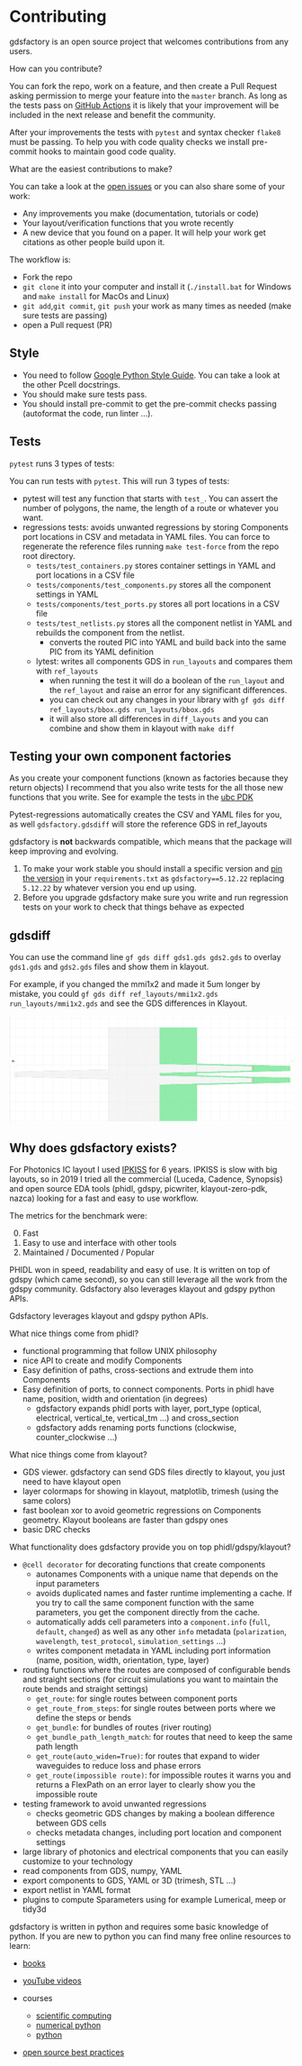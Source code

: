 # Contributing

gdsfactory is an open source project that welcomes contributions from any users.

How can you contribute?

You can fork the repo, work on a feature, and then create a Pull Request asking permission to merge your feature into the `master` branch. As long as the tests pass on [GitHub Actions](https://github.com/gdsfactory/gdsfactory/actions) it is likely that your improvement will be included in the next release and benefit the community.

After your improvements the tests with `pytest` and syntax checker `flake8` must be passing.
To help you with code quality checks we install pre-commit hooks to maintain good code quality.

What are the easiest contributions to make?

You can take a look at the [open issues](https://github.com/gdsfactory/gdsfactory/issues) or you can also share some of your work:

- Any improvements you make (documentation, tutorials or code)
- Your layout/verification functions that you wrote recently
- A new device that you found on a paper. It will help your work get citations as other people build upon it.

The workflow is:

- Fork the repo
- `git clone` it into your computer and install it (`./install.bat` for Windows and `make install` for MacOs and Linux)
- `git add`,`git commit`, `git push` your work as many times as needed (make sure tests are passing)
- open a Pull request (PR)

## Style


- You need to follow [Google Python Style Guide](https://google.github.io/styleguide/pyguide.html). You can take a look at the other Pcell docstrings.
- You should make sure tests pass.
- You should install pre-commit to get the pre-commit checks passing (autoformat the code, run linter ...).


## Tests

`pytest` runs 3 types of tests:

You can run tests with `pytest`. This will run 3 types of tests:

- pytest will test any function that starts with `test_`. You can assert the number of polygons, the name, the length of a route or whatever you want.
- regressions tests: avoids unwanted regressions by storing Components port locations in CSV and metadata in YAML files. You can force to regenerate the reference files running `make test-force` from the repo root directory.
  - `tests/test_containers.py` stores container settings in YAML and port locations in a CSV file
  - `tests/components/test_components.py` stores all the component settings in YAML
  - `tests/components/test_ports.py` stores all port locations in a CSV file
  - `tests/test_netlists.py` stores all the component netlist in YAML and rebuilds the component from the netlist.
    - converts the routed PIC into YAML and build back into the same PIC from its YAML definition
  - lytest: writes all components GDS in `run_layouts` and compares them with `ref_layouts`
    - when running the test it will do a boolean of the `run_layout` and the `ref_layout` and raise an error for any significant differences.
    - you can check out any changes in your library with `gf gds diff ref_layouts/bbox.gds run_layouts/bbox.gds`
    - it will also store all differences in `diff_layouts` and you can combine and show them in klayout with `make diff`

## Testing your own component factories

As you create your component functions (known as factories because they return objects) I recommend that you also write tests for the all those new functions that you write. See for example the tests in the [ubc PDK](https://github.com/gdsfactory/ubc)

Pytest-regressions automatically creates the CSV and YAML files for you, as well `gdsfactory.gdsdiff` will store the reference GDS in ref_layouts

gdsfactory is **not** backwards compatible, which means that the package will keep improving and evolving.

1. To make your work stable you should install a specific version and [pin the version](https://martin-thoma.com/python-requirements/) in your `requirements.txt` as `gdsfactory==5.12.22` replacing `5.12.22` by whatever version you end up using.
2. Before you upgrade gdsfactory make sure you write and run regression tests on your work to check that things behave as expected


## gdsdiff

You can use the command line `gf gds diff gds1.gds gds2.gds` to overlay `gds1.gds` and `gds2.gds` files and show them in klayout.

For example, if you changed the mmi1x2 and made it 5um longer by mistake, you could `gf gds diff ref_layouts/mmi1x2.gds run_layouts/mmi1x2.gds` and see the GDS differences in Klayout.

![](images/git_diff_gds_ex2.png)


## Why does gdsfactory exists?

For Photonics IC layout I used [IPKISS](https://github.com/jtambasco/ipkiss) for 6 years. IPKISS is slow with big layouts, so in 2019 I tried all the commercial (Luceda, Cadence, Synopsis) and open source EDA tools (phidl, gdspy, picwriter, klayout-zero-pdk, nazca) looking for a fast and easy to use workflow.

The metrics for the benchmark were:

0. Fast
1. Easy to use and interface with other tools
2. Maintained / Documented / Popular

PHIDL won in speed, readability and easy of use. It is written on top of gdspy (which came second), so you can still leverage all the work from the gdspy community. Gdsfactory also leverages klayout and gdspy python APIs.

Gdsfactory leverages klayout and gdspy python APIs.

What nice things come from phidl?

- functional programming that follow UNIX philosophy
- nice API to create and modify Components
- Easy definition of paths, cross-sections and extrude them into Components
- Easy definition of ports, to connect components. Ports in phidl have name, position, width and orientation (in degrees)
  - gdsfactory expands phidl ports with layer, port_type (optical, electrical, vertical_te, vertical_tm ...) and cross_section
  - gdsfactory adds renaming ports functions (clockwise, counter_clockwise ...)

What nice things come from klayout?

- GDS viewer. gdsfactory can send GDS files directly to klayout, you just need to have klayout open
- layer colormaps for showing in klayout, matplotlib, trimesh (using the same colors)
- fast boolean xor to avoid geometric regressions on Components geometry. Klayout booleans are faster than gdspy ones
- basic DRC checks

What functionality does gdsfactory provide you on top phidl/gdspy/klayout?

- `@cell decorator` for decorating functions that create components
  - autonames Components with a unique name that depends on the input parameters
  - avoids duplicated names and faster runtime implementing a cache. If you try to call the same component function with the same parameters, you get the component directly from the cache.
  - automatically adds cell parameters into a `component.info` (`full`, `default`, `changed`) as well as any other `info` metadata (`polarization`, `wavelength`, `test_protocol`, `simulation_settings` ...)
  - writes component metadata in YAML including port information (name, position, width, orientation, type, layer)
- routing functions where the routes are composed of configurable bends and straight sections (for circuit simulations you want to maintain the route bends and straight settings)
  - `get_route`: for single routes between component ports
  - `get_route_from_steps`: for single routes between ports where we define the steps or bends
  - `get_bundle`: for bundles of routes (river routing)
  - `get_bundle_path_length_match`: for routes that need to keep the same path length
  - `get_route(auto_widen=True)`: for routes that expand to wider waveguides to reduce loss and phase errors
  - `get_route(impossible route)`: for impossible routes it warns you and returns a FlexPath on an error layer to clearly show you the impossible route
- testing framework to avoid unwanted regressions
  - checks geometric GDS changes by making a boolean difference between GDS cells
  - checks metadata changes, including port location and component settings
- large library of photonics and electrical components that you can easily customize to your technology
- read components from GDS, numpy, YAML
- export components to GDS, YAML or 3D (trimesh, STL ...)
- export netlist in YAML format
- plugins to compute Sparameters using for example Lumerical, meep or tidy3d



gdsfactory is written in python and requires some basic knowledge of python. If you are new to python you can find many free online resources to learn:

- [books](https://jakevdp.github.io/PythonDataScienceHandbook/index.html)
- [youTube videos](https://www.youtube.com/c/anthonywritescode)
- courses
    - [scientific computing](https://nbviewer.org/github/jrjohansson/scientific-python-lectures/blob/master/Lecture-0-Scientific-Computing-with-Python.ipynb)
    - [numerical python](http://jrjohansson.github.io/numericalpython.html)
    - [python](https://dabeaz-course.github.io/practical-python/Notes/01_Introduction/01_Python.html)

- [open source best practices](https://opensource.guide/best-practices/)
